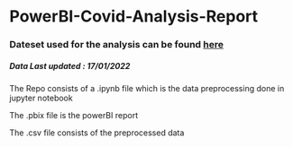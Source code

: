 # PowerBI-Covid-Analysis-Report

### Dateset used for the analysis can be found [here](https://ourworldindata.org/coronavirus-source-data)

##### Data Last updated : 17/01/2022

The Repo consists of a .ipynb file which is the data preprocessing done in jupyter notebook

The .pbix file is the powerBI report

The .csv file consists of the preprocessed data
